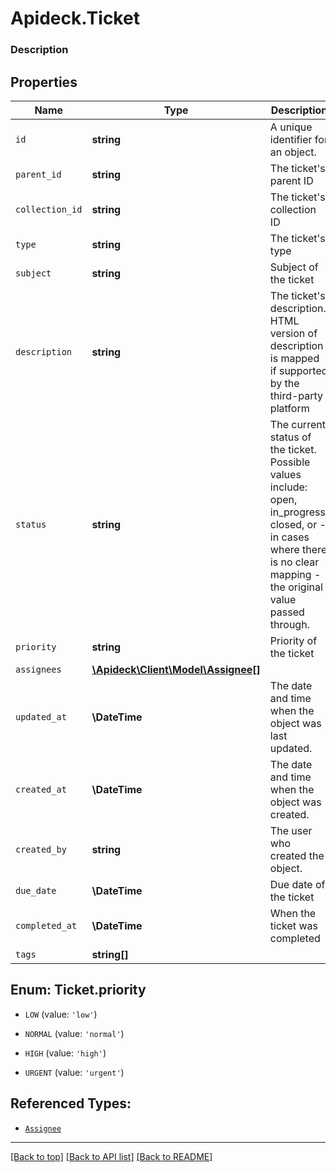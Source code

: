 # Apideck.Ticket

### Description

## Properties
Name | Type | Description | Notes
------------ | ------------- | ------------- | -------------
`id` | **string** | A unique identifier for an object. | 
`parent_id` | **string** | The ticket's parent ID | [optional] 
`collection_id` | **string** | The ticket's collection ID | [optional] 
`type` | **string** | The ticket's type | [optional] 
`subject` | **string** | Subject of the ticket | [optional] 
`description` | **string** | The ticket's description. HTML version of description is mapped if supported by the third-party platform | [optional] 
`status` | **string** | The current status of the ticket. Possible values include: open, in_progress, closed, or - in cases where there is no clear mapping - the original value passed through. | [optional] 
`priority` | **string** | Priority of the ticket | [optional] 
`assignees` | [**\Apideck\Client\Model\Assignee[]**](Assignee.md) |  | [optional] 
`updated_at` | **\DateTime** | The date and time when the object was last updated. | [optional] 
`created_at` | **\DateTime** | The date and time when the object was created. | [optional] 
`created_by` | **string** | The user who created the object. | [optional] 
`due_date` | **\DateTime** | Due date of the ticket | [optional] 
`completed_at` | **\DateTime** | When the ticket was completed | [optional] 
`tags` | **string[]** |  | [optional] 





<a name="PRIORITY"></a>
## Enum: Ticket.priority


* `LOW` (value: `'low'`)

* `NORMAL` (value: `'normal'`)

* `HIGH` (value: `'high'`)

* `URGENT` (value: `'urgent'`)




## Referenced Types:








* [`Assignee`](Assignee.md)







---

[[Back to top]](#) [[Back to API list]](../../../../README.md#documentation-for-api-endpoints) [[Back to README]](../../../../README.md)


